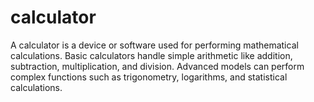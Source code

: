 # calculator
 A calculator is a device or software used for performing mathematical calculations. Basic calculators handle simple arithmetic like addition, subtraction, multiplication, and division. Advanced models can perform complex functions such as trigonometry, logarithms, and statistical calculations. 
